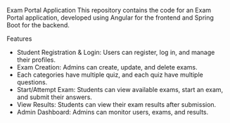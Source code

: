 
Exam Portal Application
This repository contains the code for an Exam Portal application, developed using Angular for the frontend and Spring Boot for the backend.

Features
- Student Registration & Login: Users can register, log in, and manage their profiles.
- Exam Creation: Admins can create, update, and delete exams.
- Each categories have multiple quiz, and each quiz have multiple questions.
- Start/Attempt Exam: Students can view available exams, start an exam, and submit their answers.
- View Results: Students can view their exam results after submission.
- Admin Dashboard: Admins can monitor users, exams, and results.

